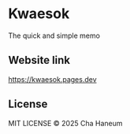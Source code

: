 # Kwaesok
The quick and simple memo

## Website link
https://kwaesok.pages.dev

## License
MIT LICENSE &copy; 2025 Cha Haneum